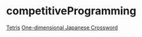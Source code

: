 # competitiveProgramming

[Tetris](https://codeforces.com/problemset/problem/961/A)
[One-dimensional Japanese Crossword](https://codeforces.com/problemset/problem/721/A)